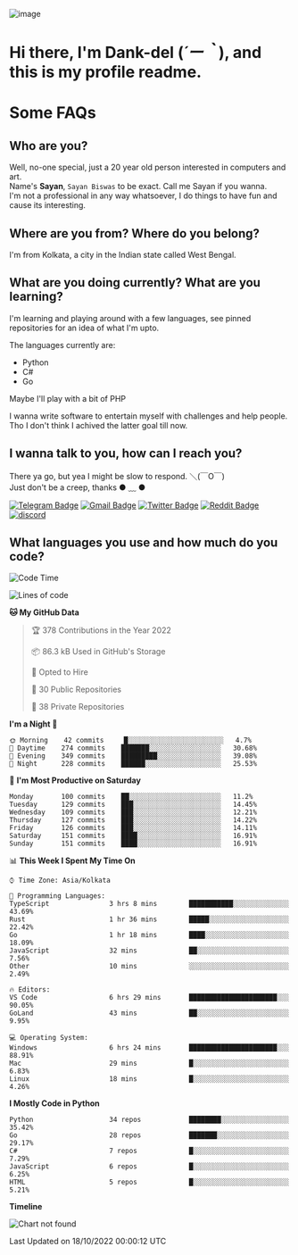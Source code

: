 ![image](https://user-images.githubusercontent.com/63096193/125182844-29f20800-e22f-11eb-8dc9-b0f2d29647bb.png)

# **Hi there, I'm Dank-del (*´ー｀*), and this is my profile readme.**
<!--  [![Profile views](https://gpvc.arturio.dev/dank-del)](https://github.com/dank-del) -->
# Some FAQs

## **Who are you?**

Well, no-one special, just a 20 year old person interested in computers and art. \
Name's **Sayan**, `Sayan Biswas` to be exact. Call me Sayan if you wanna. \
I'm not a professional in any way whatsoever, I do things to have fun and cause its interesting.

## **Where are you from? Where do you belong?**

I'm from Kolkata, a city in the Indian state called West Bengal.

## **What are you doing currently? What are you learning?**

I'm learning and playing around with a few languages, see pinned repositories for an idea of what I'm upto.

The languages currently are:

- Python
- C#
- Go

Maybe I'll play with a bit of PHP

I wanna write software to entertain myself with challenges and help people. \
Tho I don't think I achived the latter goal till now.

<!--## **Eww, I see a weeb profile.**

Can't help it, it's the best way to hide my face on this account
> Why do people hate weebs .-.

## **Cool, what more interests you?**

My interests are quite, weird. They're scattered all over the place. \
I've been fascinated by music and have studied it since the age of 6, I've performed on stage and on air but yeah now I've been away from that. I specialize in key instruments. \
Another thing that interests me is Media Production, aka, working with audio, video and broadcasting media.

> I just like art in general. also feeds the reason of me being obsessed with Japanese drawings (⋟ ﹏ ⋞)-->

## **I wanna talk to you, how can I reach you?**

There ya go, but yea I might be slow to respond. ＼(￣O￣) \
Just don't be a creep, thanks ● ﹏ ●

[![Telegram Badge](https://img.shields.io/badge/-dank_as_fuck-1ca0f1?style=flat-square&logo=telegram&logoColor=white&link=https://t.me/dank_as_fuck)](https://t.me/dank_as_fuck)
[![Gmail Badge](https://img.shields.io/badge/-sayan@asia.com-c14438?style=flat-square&logo=Gmail&logoColor=white&link=mailto:sayan@asia.com)](mailto:sayan@asia.com)
[![Twitter Badge](https://img.shields.io/twitter/follow/TheDankDel?style=social)](https://twitter.com/TheDankDel)
[![Reddit Badge](https://img.shields.io/reddit/user-karma/combined/dank_as_fuck_?style=social)](https://www.reddit.com/user/dank_as_fuck_/)
[![discord](https://discord-md-badge.vercel.app/api/shield/506536929152466945?style=social)](https://discordapp.com/users/506536929152466945)

## **What languages you use and how much do you code?**

<!--START_SECTION:waka-->
![Code Time](http://img.shields.io/badge/Code%20Time-817%20hrs%2022%20mins-blue)

![Lines of code](https://img.shields.io/badge/From%20Hello%20World%20I%27ve%20Written-1%20Million%20lines%20of%20code-blue)

**🐱 My GitHub Data** 

> 🏆 378 Contributions in the Year 2022
 > 
> 📦 86.3 kB Used in GitHub's Storage 
 > 
> 💼 Opted to Hire
 > 
> 📜 30 Public Repositories 
 > 
> 🔑 38 Private Repositories  
 > 
**I'm a Night 🦉** 

```text
🌞 Morning    42 commits     █░░░░░░░░░░░░░░░░░░░░░░░░   4.7% 
🌆 Daytime    274 commits    ███████░░░░░░░░░░░░░░░░░░   30.68% 
🌃 Evening    349 commits    █████████░░░░░░░░░░░░░░░░   39.08% 
🌙 Night      228 commits    ██████░░░░░░░░░░░░░░░░░░░   25.53%

```
📅 **I'm Most Productive on Saturday** 

```text
Monday       100 commits    ██░░░░░░░░░░░░░░░░░░░░░░░   11.2% 
Tuesday      129 commits    ███░░░░░░░░░░░░░░░░░░░░░░   14.45% 
Wednesday    109 commits    ███░░░░░░░░░░░░░░░░░░░░░░   12.21% 
Thursday     127 commits    ███░░░░░░░░░░░░░░░░░░░░░░   14.22% 
Friday       126 commits    ███░░░░░░░░░░░░░░░░░░░░░░   14.11% 
Saturday     151 commits    ████░░░░░░░░░░░░░░░░░░░░░   16.91% 
Sunday       151 commits    ████░░░░░░░░░░░░░░░░░░░░░   16.91%

```


📊 **This Week I Spent My Time On** 

```text
⌚︎ Time Zone: Asia/Kolkata

💬 Programming Languages: 
TypeScript               3 hrs 8 mins        ███████████░░░░░░░░░░░░░░   43.69% 
Rust                     1 hr 36 mins        █████░░░░░░░░░░░░░░░░░░░░   22.42% 
Go                       1 hr 18 mins        ████░░░░░░░░░░░░░░░░░░░░░   18.09% 
JavaScript               32 mins             ██░░░░░░░░░░░░░░░░░░░░░░░   7.56% 
Other                    10 mins             ░░░░░░░░░░░░░░░░░░░░░░░░░   2.49%

🔥 Editors: 
VS Code                  6 hrs 29 mins       ██████████████████████░░░   90.05% 
GoLand                   43 mins             ██░░░░░░░░░░░░░░░░░░░░░░░   9.95%

💻 Operating System: 
Windows                  6 hrs 24 mins       ██████████████████████░░░   88.91% 
Mac                      29 mins             █░░░░░░░░░░░░░░░░░░░░░░░░   6.83% 
Linux                    18 mins             █░░░░░░░░░░░░░░░░░░░░░░░░   4.26%

```

**I Mostly Code in Python** 

```text
Python                   34 repos            ████████░░░░░░░░░░░░░░░░░   35.42% 
Go                       28 repos            ███████░░░░░░░░░░░░░░░░░░   29.17% 
C#                       7 repos             █░░░░░░░░░░░░░░░░░░░░░░░░   7.29% 
JavaScript               6 repos             █░░░░░░░░░░░░░░░░░░░░░░░░   6.25% 
HTML                     5 repos             █░░░░░░░░░░░░░░░░░░░░░░░░   5.21%

```


**Timeline**

![Chart not found](https://raw.githubusercontent.com/Dank-del/Dank-del/main/charts/bar_graph.png) 


 Last Updated on 18/10/2022 00:00:12 UTC
<!--END_SECTION:waka-->

<!--## **Can I stalk your spotify?**

Um sure.

![OwO Spotify](https://spotify-recently-played-readme.vercel.app/api?user=31fdrsslnr7nvq4ytqwtw7c4rxfm&count=5)-->
